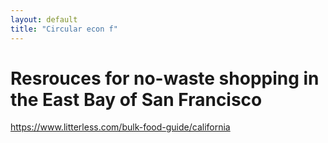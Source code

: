 ```yaml
---
layout: default
title: "Circular econ f"
---
```


# Resrouces for no-waste shopping in the East Bay of San Francisco 

https://www.litterless.com/bulk-food-guide/california